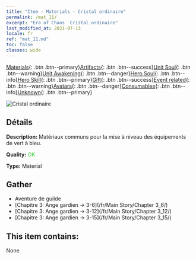 ```yaml
---
title: "Item - Materials - Cristal ordinaire"
permalink: /mat_11/
excerpt: "Era of Chaos  Cristal ordinaire"
last_modified_at: 2021-07-13
locale: fr
ref: "mat_11.md"
toc: false
classes: wide
---
```

 [Materials](/ItemsFR/){: .btn .btn--primary}[Artifacts](/ItemsFR/Artifacts/){: .btn .btn--success}[Unit Soul](/ItemsFR/UnitSoul/){: .btn .btn--warning}[Unit Awakening](/ItemsFR/UnitAwakening/){: .btn .btn--danger}[Hero Soul](/ItemsFR/HeroSoul/){: .btn .btn--info}[Hero Skill](/ItemsFR/HeroSkill/){: .btn .btn--primary}[Gift](/ItemsFR/Gift/){: .btn .btn--success}[Event related](/ItemsFR/Events/){: .btn .btn--warning}[Avatars](/ItemsFR/Avatars/){: .btn .btn--danger}[Consumables](/ItemsFR/Consumables/){: .btn .btn--info}[Unknown](/ItemsFR/Unknown/){: .btn .btn--primary}

 ![Cristal ordinaire](/images/t/i_cailiao_shuijing1.png)

## Détails
 **Description:** Matériaux communs pour la mise à niveau des équipements de vert à bleu.

 **Quality:** <span style="color: #32CD32">OK</span>

 **Type:** Material

## Gather

*    Aventure de guilde 
*    [Chapitre 3: Ange gardien -> 3-6](/fr/Main Story/Chapter 3_6/) 
*    [Chapitre 3: Ange gardien -> 3-12](/fr/Main Story/Chapter 3_12/) 
*    [Chapitre 3: Ange gardien -> 3-15](/fr/Main Story/Chapter 3_15/) 

## This item contains:

  None


